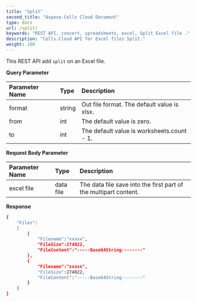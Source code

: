 ```yaml
---
title: "Split"
second_title: "Aspose.Cells Cloud Document"
type: docs
url: /split/
keywords: "REST API, convert, spreadsheets, excel, Split Excel file ."
description: "Cells.Cloud API for Excel files Split."
weight: 100
---
```


This REST API add  `split` on an Excel file.

**Query Parameter**

|Parameter Name|Type|Description|
| :- | :- | :- |
| format | string |  Out file format. The default value is xlsx. |
| from | int | The default value is zero.|
| to | int | The default value is worksheets.count - 1. |


**Request Body Parameter**

|Parameter Name|Type|Description|
| :- | :- | :- |
|excel file|data file | The data file save into the first part of the multipart content.|

**Response**

```bash
{
    "Files":
    [
        { 
            "Filename":"xxxxx",
            "FileSize":274022,
            "FileContent":"-----Base64String--------"
        },
        { 
            "Filename":"xxxxx",
            "FileSize":274022,
            "FileContent":"-----Base64String--------"
        }
    ]
}
```
